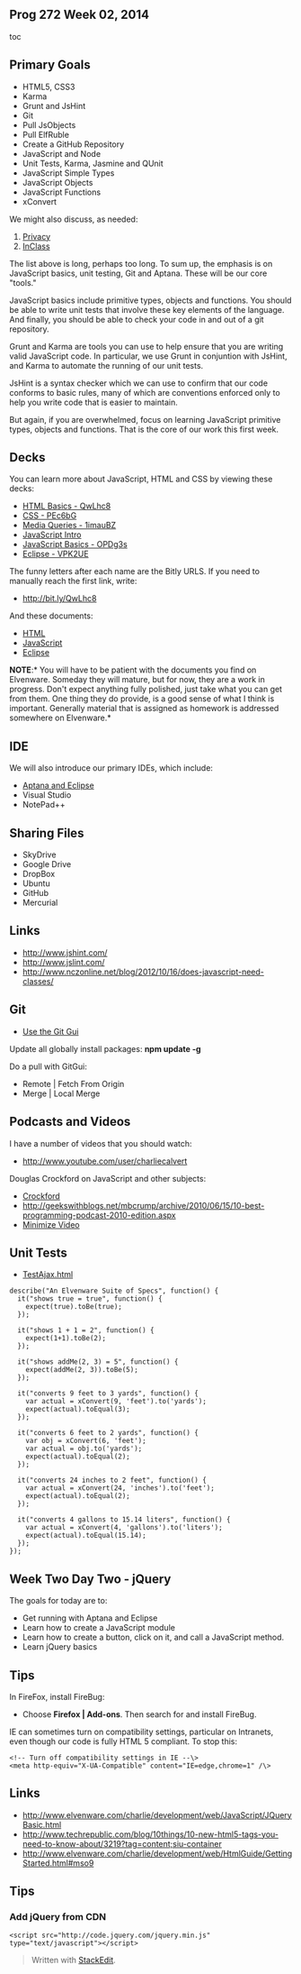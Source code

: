 ## Prog 272 Week 02, 2014

toc

Primary Goals
-------------

- HTML5, CSS3
- Karma
- Grunt and JsHint
- Git
- Pull JsObjects
- Pull ElfRuble
- Create a GitHub Repository
- JavaScript and Node
- Unit Tests, Karma, Jasmine and QUnit
- JavaScript Simple Types
- JavaScript Objects
- JavaScript Functions
- xConvert 

We might also discuss, as needed:

1.  [Privacy](http://bit.ly/1ak3jVM)
2.  [InClass](../Assignments/Prog270-011414.html)

The list above is long, perhaps too long. To sum up, the emphasis
is on JavaScript basics, unit testing, Git and Aptana. These will
be our core "tools." 

JavaScript basics include primitive types, objects and functions. You
should be able to write unit tests that involve these key elements
of the language. And finally, you should be able to check your code
in and out of a git repository.

Grunt and Karma are tools you can use to help ensure that you are
writing valid JavaScript code. In particular, we use Grunt in
conjuntion with JsHint, and Karma to automate the running of
our unit tests.

JsHint is a syntax checker which we can use to confirm that our
code conforms to basic rules, many of which are conventions 
enforced only to help you write code that is easier to maintain.

But again, if you are overwhelmed, focus on learning JavaScript
primitive types, objects and functions. That is the core of
our work this first week.

Decks
-----

You can learn more about JavaScript, HTML and CSS by viewing these decks:

-  [HTML Basics - QwLhc8](http://bit.ly/QwLhc8)
-  [CSS - PEc6bG](http://bit.ly/PEc6bG)
-  [Media Queries - 1imauBZ](http://bit.ly/1imauBZ)
-  [JavaScript Intro](http://bit.ly/1ilT1tk)
-  [JavaScript Basics - OPDg3s](http://bit.ly/OPDg3s)
-  [Eclipse - VPK2UE](http://bit.ly/VPK2UE)

The funny letters after each name are the Bitly URLS. If you need
to manually reach the first link, write:

- <http://bit.ly/QwLhc8>

And these documents:

-   [HTML](http://www.elvenware.com/charlie/development/web/HtmlGuide/GettingStarted.html)
-   [JavaScript](http://www.elvenware.com/charlie/development/web/JavaScript/Basics.html)
-   [Eclipse](http://www.elvenware.com/charlie/development/android/Eclipse.shtml)

**NOTE**:* You will have to be patient with the documents you find on Elvenware.
Someday they will mature, but for now, they are a work in progress. Don't expect
anything fully polished, just take what you can get from them. One thing they do
provide, is a good sense of what I think is important. Generally material that
is assigned as homework is addressed somewhere on Elvenware.*

IDE
---

We will also introduce our primary IDEs, which include:

-   [Aptana and Eclipse](http://www.elvenware.com/charlie/development/android/Eclipse.shtml)
-   Visual Studio
-   NotePad++

Sharing Files
-------------

-   SkyDrive
-   Google Drive
-   DropBox
-   Ubuntu
-   GitHub
-   Mercurial

Links
-----

-   <http://www.jshint.com/>
-   <http://www.jslint.com/>
-   <http://www.nczonline.net/blog/2012/10/16/does-javascript-need-classes/>

Git
---

- [Use the Git Gui](http://www.elvenware.com/charlie/development/cloud/Git.html#git-gui-basics)

Update all globally install packages: **npm update -g**

Do a pull with GitGui:

- Remote | Fetch From Origin
- Merge | Local Merge

Podcasts and Videos
-------------------

I have a number of videos that you should watch:

- <http://www.youtube.com/user/charliecalvert>

Douglas Crockford on JavaScript and other subjects:

- [Crockford](http://www.youtube.com/watch?v=hQVTIJBZook)
- <http://geekswithblogs.net/mbcrump/archive/2010/06/15/10-best-programming-podcast-2010-edition.aspx>
- [Minimize Video](https://bc.instructure.com/courses/795060/wiki/week02-overview?module_item_id=4861821#)


Unit Tests
----------

- [TestAjax.html](\charlie\development\web\UnitTests\TestAjax.html)

```
describe("An Elvenware Suite of Specs", function() {
  it("shows true = true", function() {
    expect(true).toBe(true);
  });
  
  it("shows 1 + 1 = 2", function() {
    expect(1+1).toBe(2);
  });

  it("shows addMe(2, 3) = 5", function() {
    expect(addMe(2, 3)).toBe(5);
  });
  
  it("converts 9 feet to 3 yards", function() {
  	var actual = xConvert(9, 'feet').to('yards');  	
  	expect(actual).toEqual(3);
  });
  
  it("converts 6 feet to 2 yards", function() {
  	var obj = xConvert(6, 'feet');
  	var actual = obj.to('yards');  	
  	expect(actual).toEqual(2);
  });
  
  it("converts 24 inches to 2 feet", function() {
  	var actual = xConvert(24, 'inches').to('feet');  	
  	expect(actual).toEqual(2);
  });
  
  it("converts 4 gallons to 15.14 liters", function() {
  	var actual = xConvert(4, 'gallons').to('liters');  	
  	expect(actual).toEqual(15.14);
  });
});
```



Week Two Day Two - jQuery
-------------------------

The goals for today are to:

-   Get running with Aptana and Eclipse
-   Learn how to create a JavaScript module
-   Learn how to create a button, click on it, and call a JavaScript method.
-   Learn jQuery basics

Tips
----

In FireFox, install FireBug:

-   Choose **Firefox | Add-ons**. Then search for and install FireBug.

IE can sometimes turn on compatibility settings, particular on Intranets, even
though our code is fully HTML 5 compliant. To stop this:

```
<!-- Turn off compatibility settings in IE --\>  
<meta http-equiv="X-UA-Compatible" content="IE=edge,chrome=1" /\>
```

Links
-----

-   <http://www.elvenware.com/charlie/development/web/JavaScript/JQueryBasic.html>
-   <http://www.techrepublic.com/blog/10things/10-new-html5-tags-you-need-to-know-about/3219?tag=content;siu-container>
-   <http://www.elvenware.com/charlie/development/web/HtmlGuide/GettingStarted.html#mso9>

Tips
----

### Add jQuery from CDN

~~~~
<script src="http://code.jquery.com/jquery.min.js" type="text/javascript"></script>
~~~~


> Written with [StackEdit](https://stackedit.io/).
